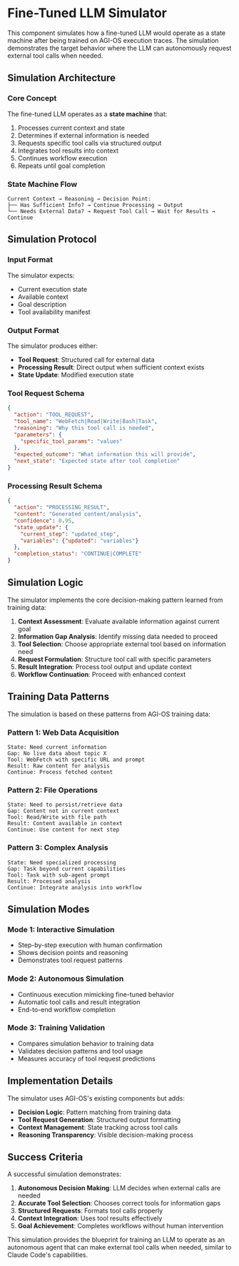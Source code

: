 # Fine-Tuned LLM Simulator

This component simulates how a fine-tuned LLM would operate as a state machine after being trained on AGI-OS execution traces. The simulation demonstrates the target behavior where the LLM can autonomously request external tool calls when needed.

## Simulation Architecture

### Core Concept
The fine-tuned LLM operates as a **state machine** that:
1. Processes current context and state
2. Determines if external information is needed
3. Requests specific tool calls via structured output
4. Integrates tool results into context
5. Continues workflow execution
6. Repeats until goal completion

### State Machine Flow
```
Current Context → Reasoning → Decision Point:
├── Has Sufficient Info? → Continue Processing → Output
└── Needs External Data? → Request Tool Call → Wait for Results → Continue
```

## Simulation Protocol

### Input Format
The simulator expects:
- Current execution state
- Available context
- Goal description
- Tool availability manifest

### Output Format
The simulator produces either:
- **Tool Request**: Structured call for external data
- **Processing Result**: Direct output when sufficient context exists
- **State Update**: Modified execution state

### Tool Request Schema
```json
{
  "action": "TOOL_REQUEST",
  "tool_name": "WebFetch|Read|Write|Bash|Task",
  "reasoning": "Why this tool call is needed",
  "parameters": {
    "specific_tool_params": "values"
  },
  "expected_outcome": "What information this will provide",
  "next_state": "Expected state after tool completion"
}
```

### Processing Result Schema
```json
{
  "action": "PROCESSING_RESULT", 
  "content": "Generated content/analysis",
  "confidence": 0.95,
  "state_update": {
    "current_step": "updated_step",
    "variables": {"updated": "variables"}
  },
  "completion_status": "CONTINUE|COMPLETE"
}
```

## Simulation Logic

The simulator implements the core decision-making pattern learned from training data:

1. **Context Assessment**: Evaluate available information against current goal
2. **Information Gap Analysis**: Identify missing data needed to proceed
3. **Tool Selection**: Choose appropriate external tool based on information need
4. **Request Formulation**: Structure tool call with specific parameters
5. **Result Integration**: Process tool output and update context
6. **Workflow Continuation**: Proceed with enhanced context

## Training Data Patterns

The simulation is based on these patterns from AGI-OS training data:

### Pattern 1: Web Data Acquisition
```
State: Need current information
Gap: No live data about topic X
Tool: WebFetch with specific URL and prompt
Result: Raw content for analysis
Continue: Process fetched content
```

### Pattern 2: File Operations
```
State: Need to persist/retrieve data
Gap: Content not in current context
Tool: Read/Write with file path
Result: Content available in context
Continue: Use content for next step
```

### Pattern 3: Complex Analysis
```
State: Need specialized processing
Gap: Task beyond current capabilities
Tool: Task with sub-agent prompt
Result: Processed analysis
Continue: Integrate analysis into workflow
```

## Simulation Modes

### Mode 1: Interactive Simulation
- Step-by-step execution with human confirmation
- Shows decision points and reasoning
- Demonstrates tool request patterns

### Mode 2: Autonomous Simulation  
- Continuous execution mimicking fine-tuned behavior
- Automatic tool calls and result integration
- End-to-end workflow completion

### Mode 3: Training Validation
- Compares simulation behavior to training data
- Validates decision patterns and tool usage
- Measures accuracy of tool request predictions

## Implementation Details

The simulator uses AGI-OS's existing components but adds:
- **Decision Logic**: Pattern matching from training data
- **Tool Request Generation**: Structured output formatting
- **Context Management**: State tracking across tool calls
- **Reasoning Transparency**: Visible decision-making process

## Success Criteria

A successful simulation demonstrates:
1. **Autonomous Decision Making**: LLM decides when external calls are needed
2. **Accurate Tool Selection**: Chooses correct tools for information gaps
3. **Structured Requests**: Formats tool calls properly
4. **Context Integration**: Uses tool results effectively
5. **Goal Achievement**: Completes workflows without human intervention

This simulation provides the blueprint for training an LLM to operate as an autonomous agent that can make external tool calls when needed, similar to Claude Code's capabilities.